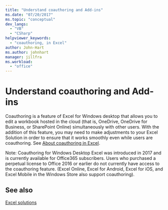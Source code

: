 ```yaml
---
title: "Understand coauthoring and Add-ins"
ms.date: "07/20/2017"
ms.topic: "conceptual"
dev_langs: 
  - "VB"
  - "CSharp"
helpviewer_keywords: 
  - "coauthoring, in Excel"
author: John-Hart
ms.author: johnhart
manager: jillfra
ms.workload: 
  - "office"
---
```

# Understand coauthoring and Add-ins

Coauthoring is a feature of Excel for Windows desktop that allows you to edit a workbook hosted in the cloud (that is, OneDrive, OneDrive for Business, or SharePoint Online) simultaneously with other users. With the addition of this feature, you may need to make adjustments to your Excel Solution in order to ensure that it works smoothly even while users are coauthoring. See [About coauthoring in Excel](/office/vba/excel/concepts/about-coauthoring-in-excel).

Note: Coauthoring for Windows Desktop Excel was introduced in 2017 and is currently available for Office365 subscribers. Users who purchased a perpetual license to Office 2016 or earlier do not currently have access to the coauthoring feature. (Excel Online, Excel for Android, Excel for iOS, and Excel Mobile in the Windows Store also support coauthoring).

## See also
[Excel solutions](./excel-solutions.md)
